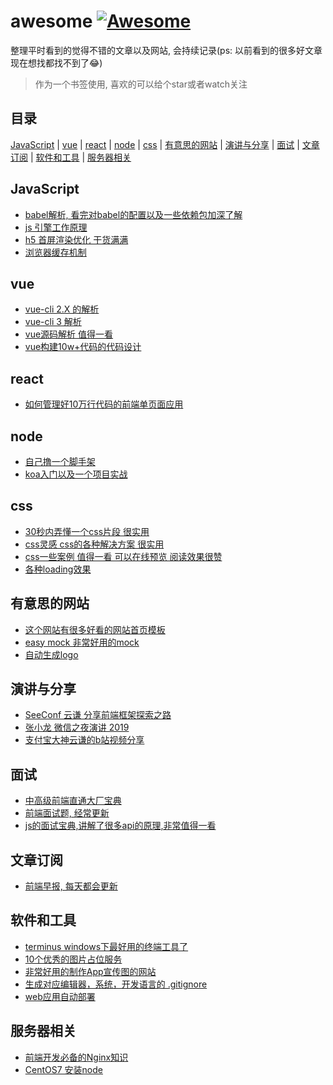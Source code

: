 # awesome [![Awesome](https://cdn.rawgit.com/sindresorhus/awesome/d7305f38d29fed78fa85652e3a63e154dd8e8829/media/badge.svg)](https://github.com/sindresorhus/awesome)
整理平时看到的觉得不错的文章以及网站, 会持续记录(ps: 以前看到的很多好文章现在想找都找不到了:joy:)

> 作为一个书签使用, 喜欢的可以给个star或者watch关注

## 目录
[JavaScript](#JavaScript) | [vue](#vue) | [react](#react) | [node](#node) |
[css](#css) | [有意思的网站](#有意思的网站) | [演讲与分享](#演讲与分享) | [面试](#面试) |
[文章订阅](#文章订阅) | [软件和工具](#软件和工具) | [服务器相关](#服务器相关)

## JavaScript
- [babel解析, 看完对babel的配置以及一些依赖包加深了解](https://github.com/sunyongjian/blog/issues/30)
- [js 引擎工作原理](http://www.cnblogs.com/onepixel/p/5090799.html)
- [h5 首屏渲染优化 干货满满](https://juejin.im/post/5c3ff18b6fb9a04a0a5f76aa)
- [浏览器缓存机制](https://www.jianshu.com/p/54cc04190252)

## vue
- [vue-cli 2.X 的解析](https://juejin.im/post/5b2872516fb9a00e8626e34f)
- [vue-cli 3 解析](https://juejin.im/post/5bdec6e8e51d4505327a8952)
- [vue源码解析 值得一看](http://hcysun.me/vue-design/)
- [vue构建10w+代码的代码设计](https://juejin.im/post/5b29c3bde51d45588d4d7110)

## react
- [如何管理好10万行代码的前端单页面应用](https://juejin.im/post/59cb0d0b5188257e876a2d27)

## node
- [自己撸一个脚手架](https://segmentfault.com/a/1190000006190814)
- [koa入门以及一个项目实战](https://chenshenhai.github.io/koa2-note/note/other/esm.html)

## css
- [30秒内弄懂一个css片段 很实用](http://caibaojian.com/30-seconds-of-css/)
- [css灵感 css的各种解决方案 很实用](https://chokcoco.github.io/CSS-Inspiration/#/./layout/flex-waterfalls-flow)
- [css一些案例 值得一看 可以在线预览 阅读效果很赞](https://qishaoxuan.github.io/css_tricks/)
- [各种loading效果](https://epic-spinners.epicmax.co/#/)

## 有意思的网站
- [这个网站有很多好看的网站首页模板](https://cruip.com/)
- [easy mock 非常好用的mock](https://easy-mock.com/login)
- [自动生成logo](https://mybrandnewlogo.com/)

## 演讲与分享
- [SeeConf 云谦 分享前端框架探索之路](https://www.bilibili.com/video/av40319780/?share_source=weixin&ts=1547048467&share_medium=iphone&bbid=4ff683806444b991b63461161a27f1c3)
- [张小龙 微信之夜演讲 2019](https://www.ifanr.com/1160383)
- [支付宝大神云谦的b站视频分享](https://search.bilibili.com/upuser?keyword=sorryccpro)

## 面试
- [中高级前端直通大厂宝典](https://juejin.im/post/5c64d15d6fb9a049d37f9c20#comment)
- [前端面试题, 经常更新](https://finget.github.io/2019/01/15/interview-questions/)
- [js的面试宝典,讲解了很多api的原理,非常值得一看](https://yuchengkai.cn/docs/frontend/#%E5%86%85%E7%BD%AE%E7%B1%BB%E5%9E%8B)

## 文章订阅
- [前端早报, 每天都会更新](https://wubaiqing.github.io/zaobao/)

## 软件和工具
- [terminus windows下最好用的终端工具了](https://github.com/eugeny/terminus)
- [10个优秀的图片占位服务](https://c7sky.com/the-top-10-image-placeholder-services.html)
- [非常好用的制作App宣传图的网站](https://smartmockups.com/)
- [生成对应编辑器，系统，开发语言的 .gitignore](https://gitignore.io/)
- [web应用自动部署](https://www.netlify.com/)

## 服务器相关
- [前端开发必备的Nginx知识](https://segmentfault.com/a/1190000018454271)
- [CentOS7 安装node](https://blog.csdn.net/qq_38591756/article/details/82830121)
